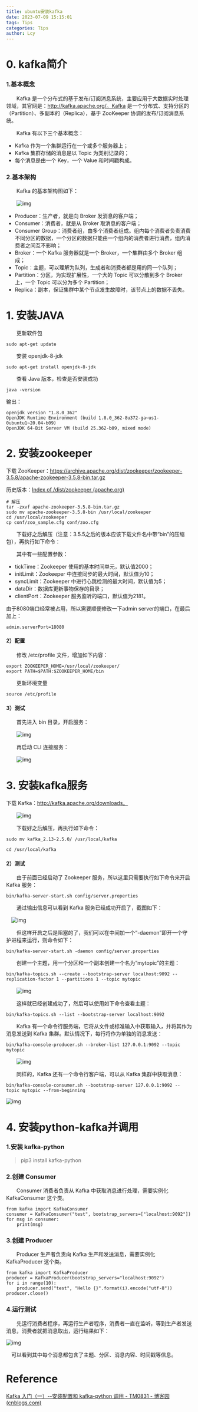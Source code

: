 ```yaml
---
title: ubuntu安装kafka
date: 2023-07-09 15:15:01
tags: Tips
categories: Tips
author: Lcy
---
```


# 0. kafka简介

### 1.基本概念

　　Kafka 是一个分布式的基于发布/订阅消息系统，主要应用于大数据实时处理领域，其官网是：http://kafka.apache.org/。Kafka 是一个分布式、支持分区的（Partition）、多副本的（Replica），基于 ZooKeeper 协调的发布/订阅消息系统。

　　Kafka 有以下三个基本概念：

- Kafka 作为一个集群运行在一个或多个服务器上；
- Kafka 集群存储的消息是以 Topic 为类别记录的；
- 每个消息是由一个 Key，一个 Value 和时间戳构成。

### 2.基本架构

　　Kafka 的基本架构图如下：

　　![img](https://luochengyu.oss-cn-beijing.aliyuncs.com/img/1450803-20200721224046586-1139724284.png)

- Producer：生产者，就是向 Broker 发消息的客户端；
- Consumer：消费者，就是从 Broker 取消息的客户端；
- Consumer Group：消费者组，由多个消费者组成。组内每个消费者负责消费不同分区的数据，一个分区的数据只能由一个组内的消费者进行消费，组内消费者之间互不影响；
- Broker：一个 Kafka 服务器就是一个 Broker，一个集群由多个 Broker 组成；
- Topic：主题，可以理解为队列，生成者和消费者都是用的同一个队列；
- Partition：分区，为实现扩展性，一个大的 Topic 可以分散到多个 Broker 上，一个 Topic 可以分为多个 Partition；
- Replica：副本，保证集群中某个节点发生故障时，该节点上的数据不丢失。

# 1. 安装JAVA

　　更新软件包

```shell
sudo apt-get update
```

　　安装 openjdk-8-jdk

```shell
sudo apt-get install openjdk-8-jdk
```

　　查看 Java 版本，检查是否安装成功

```shell
java -version
```

输出：

```shell
openjdk version "1.8.0_362"
OpenJDK Runtime Environment (build 1.8.0_362-8u372-ga~us1-0ubuntu1~20.04-b09)
OpenJDK 64-Bit Server VM (build 25.362-b09, mixed mode)
```

# 2. 安装zookeeper

下载 ZooKeeper：https://archive.apache.org/dist/zookeeper/zookeeper-3.5.8/apache-zookeeper-3.5.8-bin.tar.gz

历史版本：[Index of /dist/zookeeper (apache.org)](https://archive.apache.org/dist/zookeeper/)

```shell
# 解压
tar -zxvf apache-zookeeper-3.5.8-bin.tar.gz
sudo mv apache-zookeeper-3.5.8-bin /usr/local/zookeeper
cd /usr/local/zookeeper
cp conf/zoo_sample.cfg conf/zoo.cfg
```

　　下载好之后解压（注意：3.5.5之后的版本应该下载文件名中带“bin”的压缩包），再执行如下命令：

　　其中有一些配置参数：

- tickTime：Zookeeper 使用的基本时间单元，默认值2000；
- initLimit：Zookeeper 中连接同步的最大时间，默认值为10；
- syncLimit：Zookeeper 中进行心跳检测的最大时间，默认值为5；
- dataDir：数据库更新事物保存的目录；
- clientPort：Zookeeper 服务监听的端口，默认值为2181。

由于8080端口经常被占用，所以需要顺便修改一下admin server的端口，在最后加上：

```shell
admin.serverPort=18080
```

#### 2）配置

　　修改 /etc/profile 文件，增加如下内容：

```shell
export ZOOKEEPER_HOME=/usr/local/zookeeper/
export PATH=$PATH:$ZOOKEEPER_HOME/bin
```

　　更新环境变量

```shell
source /etc/profile
```

#### 3）测试

　　首先进入 bin 目录，开启服务：

　　![img](https://luochengyu.oss-cn-beijing.aliyuncs.com/img/1450803-20200721151615524-2121055604.png)

　　再启动 CLI 连接服务：

　　![img](https://luochengyu.oss-cn-beijing.aliyuncs.com/img/1450803-20200721151712334-1531304093.png)

# 3. 安装kafka服务

下载 Kafka：http://kafka.apache.org/downloads。

　　![img](https://luochengyu.oss-cn-beijing.aliyuncs.com/img/1450803-20200721152234927-1538569344.png)

　　下载好之后解压，再执行如下命令：

```shell
sudo mv kafka_2.13-2.5.0/ /usr/local/kafka

cd /usr/local/kafka
```

#### 2）测试

　　由于前面已经启动了 Zookeeper 服务，所以这里只需要执行如下命令来开启 Kafka 服务：

```shell
bin/kafka-server-start.sh config/server.properties
```

　　通过输出信息可以看到 Kafka 服务已经成功开启了，截图如下：

　![img](https://luochengyu.oss-cn-beijing.aliyuncs.com/img/1450803-20200721153048100-504650557.png)

　　但这样开启之后是阻塞的了，我们可以在中间加一个“-daemon”即开一个守护进程来运行，则命令如下：

```shell
bin/kafka-server-start.sh -daemon config/server.properties
```

　　创建一个主题，用一个分区和一个副本创建一个名为“mytopic”的主题：

```shell
bin/kafka-topics.sh --create --bootstrap-server localhost:9092 --replication-factor 1 --partitions 1 --topic mytopic
```

　　![img](https://luochengyu.oss-cn-beijing.aliyuncs.com/img/1450803-20200722113046117-2137815088.png)

　　这样就已经创建成功了，然后可以使用如下命令查看主题：

```shell
bin/kafka-topics.sh --list --bootstrap-server localhost:9092
```

　　Kafka 有一个命令行服务端，它将从文件或标准输入中获取输入，并将其作为消息发送到 Kafka 集群。默认情况下，每行将作为单独的消息发送：

```shell
bin/kafka-console-producer.sh --broker-list 127.0.0.1:9092 --topic mytopic
```

　　![img](https://luochengyu.oss-cn-beijing.aliyuncs.com/img/1450803-20200722114234272-715512594.png)　

　　同样的，Kafka 还有一个命令行客户端，可以从 Kafka 集群中获取消息：

```shell
bin/kafka-console-consumer.sh --bootstrap-server 127.0.0.1:9092 --topic mytopic --from-beginning
```

![img](https://luochengyu.oss-cn-beijing.aliyuncs.com/img/1450803-20200722114616581-765248744.png)

# 4. 安装python-kafka并调用

### 1.安装 kafka-python

> pip3 install kafka-python

### 2.创建 Consumer

　　Consumer 消费者负责从 Kafka 中获取消息进行处理，需要实例化 KafkaConsumer 这个类。

```
from kafka import KafkaConsumer
consumer = KafkaConsumer("test", bootstrap_servers=["localhost:9092"])
for msg in consumer:
    print(msg)
```

### 3.创建 Producer

　　Producer 生产者负责向 Kafka 生产和发送消息，需要实例化 KafkaProducer 这个类。

```
from kafka import KafkaProducer
producer = KafkaProducer(bootstrap_servers="localhost:9092")
for i in range(10):
    producer.send("test", "Hello {}".format(i).encode("utf-8"))
producer.close()
```

### 4.运行测试

　　先运行消费者程序，再运行生产者程序，消费者一直在监听，等到生产者发送消息，消费者就把消息取出，运行结果如下：

![img](https://luochengyu.oss-cn-beijing.aliyuncs.com/img/1450803-20200722110455346-807003907.png)

 　可以看到其中每个消息都包含了主题、分区、消息内容、时间戳等信息。

# Reference

[Kafka 入门（一）--安装配置和 kafka-python 调用 - TM0831 - 博客园 (cnblogs.com)](https://www.cnblogs.com/TM0831/p/13355383.html)
